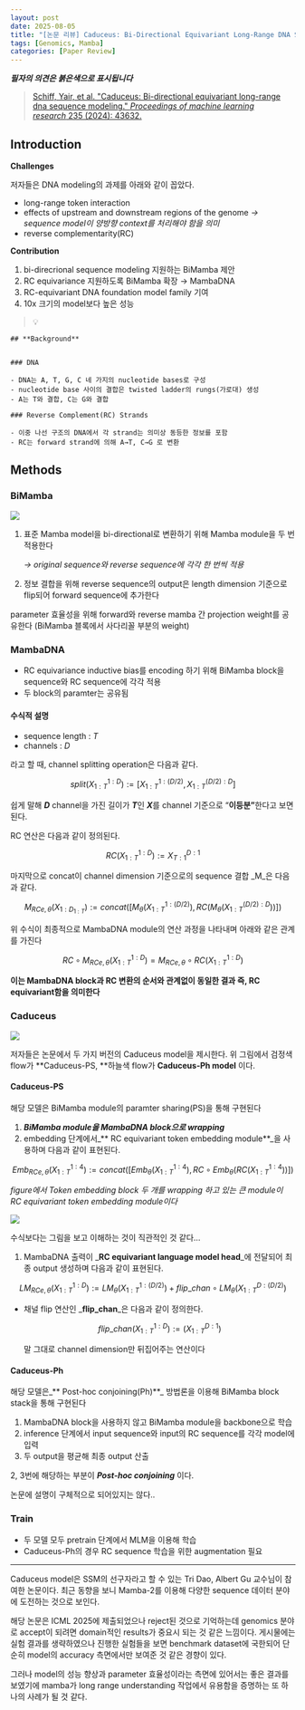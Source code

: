 ```yaml
---
layout: post
date: 2025-08-05
title: "[논문 리뷰] Caduceus: Bi-Directional Equivariant Long-Range DNA Sequence Modeling"
tags: [Genomics, Mamba]
categories: [Paper Review]
---
```


<span class="notion-red">_**필자의 의견은 붉은색으로 표시됩니다**_</span>


> [Schiff, Yair, et al. "Caduceus: Bi-directional equivariant long-range dna sequence modeling." ](https://pmc.ncbi.nlm.nih.gov/articles/PMC12189541/)[_Proceedings of machine learning research_](https://pmc.ncbi.nlm.nih.gov/articles/PMC12189541/)[ 235 (2024): 43632.](https://pmc.ncbi.nlm.nih.gov/articles/PMC12189541/)



## Introduction


**Challenges**


저자들은 DNA modeling의 과제를 아래와 같이 꼽았다.

- long-range token interaction
- effects of upstream and downstream regions of the genome 
_→ sequence model이 양방향 context를 처리해야 함을 의미_
- reverse complementarity(RC)

**Contribution**

1. bi-direcrional sequence modeling 지원하는 BiMamba 제안
1. RC equivariance 지원하도록 BiMamba 확장 → MambaDNA
1. RC-equivariant DNA foundation model family 기여
1. 10x 크기의 model보다 높은 성능

> 💡 


	## **Background**


	### DNA

	- DNA는 A, T, G, C 네 가지의 nucleotide bases로 구성
	- nucleotide base 사이의 결합은 twisted ladder의 rungs(가로대) 생성
	- A는 T와 결합, C는 G와 결합

	### Reverse Complement(RC) Strands

	- 이중 나선 구조의 DNA에서 각 strand는 의미상 동등한 정보를 포함
	- RC는 forward strand에 의해 A→T, C→G 로 변환


## Methods



### BiMamba


![](https://prod-files-secure.s3.us-west-2.amazonaws.com/542b861c-36a8-4051-84e5-8804b6728dba/2c247d59-7815-4980-99f0-8f0d21f445a7/image.png?X-Amz-Algorithm=AWS4-HMAC-SHA256&X-Amz-Content-Sha256=UNSIGNED-PAYLOAD&X-Amz-Credential=ASIAZI2LB466YO2CYFMA%2F20250929%2Fus-west-2%2Fs3%2Faws4_request&X-Amz-Date=20250929T190117Z&X-Amz-Expires=3600&X-Amz-Security-Token=IQoJb3JpZ2luX2VjEFAaCXVzLXdlc3QtMiJGMEQCIEjR6BMPgB9nwNNx9OdNaQt4D%2FF%2BUItl39PtzRLpgvCSAiAgYCcQi5AflqMz4V1uvsrILxk8N1DGCNOug%2FsmHRPISCqIBAjZ%2F%2F%2F%2F%2F%2F%2F%2F%2F%2F8BEAAaDDYzNzQyMzE4MzgwNSIM0zjE2NLhrbH2K9X4KtwDI2PP7j26DnVsJ4%2BI1jqZG8jXvmWmYM6PWIfu1R9AT1oaryv1T8Zspmt0VVUI%2FiC%2FZu4Us93xwVWCrpcsmnzSt7mi%2FHr9kP6L3erONnZ2hVpywdZu91kXigt41RcEbLXzWo3DO7NKToCMzcgKK8nKaPlYEl2EEMmXz8CnFNf7utuR6HgJMAF8DsHrdB1vXNfUlxjEcrZDf36k0VkPgdZlHFIq8vYDP0KXANBcwn2t27e0XSEePkjWkxHxo5JhvMVDqi9rdVB8nxMrILaJOghysdbAjpCXZBglh3XBlRBbhIk605xwR%2BWbHvA7s0HvEDTYs83%2B7PtHg81bA8jRT%2F3zkPi%2BRNAIKSav%2BKu8CMMV0bSRBdEyU5gW6U2moA9xJ0SpLCEo8hzdporzcL3kwSlrv5%2BocgeZzR3Xw%2Fj4jEJiPhy45otId5%2FpzBkSSwjk5YlQO%2BF145b3s4dQFidtyNsLcTbqnjV9FUA0Wb6Ss9CaB8HitEDf56rqx%2FC4kr7Q8CMPs0Y8%2F%2FJ0G%2FbLKmvlhFJDlo%2F94JfroWQszsaOZzVvNVhe5LjZPPolXKHzNIKUAp1Ts4OuLJwPA4QRfF%2BSC5pkkLrK5cUo9TexvHrFK0KkNXe6DdX2FV%2FlbQHMGk4wxtXqxgY6pgGBXmom4lIvnKf7Vx2uYuR28x74QADAZuIYnPshQ9Op8hj2N70yOfD8H41oo60vObbAGtmdmN%2F1IeofJRsqBoWWLSnFPzJSmMZA3RirkUXWueG30SuponwvLa%2BjSmTa86rH8R22EMsVU%2BS9SXbxu2UAGG%2BdbIVWqvnRIdaAARY4pQZRw02I3JuJvGYU0P68XwHwsnca0x7ZK7Dz6Dr5R4wSEU8MNmP8&X-Amz-Signature=964cf256220c9914e3f2452e4963ad998efc54a8c52db4f130e8a3a9ae6fd6e4&X-Amz-SignedHeaders=host&x-amz-checksum-mode=ENABLED&x-id=GetObject)

1. 표준 Mamba model을 bi-directional로 변환하기 위해 Mamba module을 두 번 적용한다

	_→ original sequence와 reverse sequence에 각각 한 번씩 적용_

1. 정보 결합을 위해 reverse sequence의 output은 length dimension 기준으로 flip되어 forward sequence에 추가한다

parameter 효율성을 위해 forward와 reverse mamba 간 projection weight를 공유한다 (BiMamba 블록에서 사다리꼴 부분의 weight)



### MambaDNA

- RC equivariance inductive bias를 encoding 하기 위해 BiMamba block을 sequence와 RC sequence에 각각 적용
- 두 block의 paramter는 공유됨


#### 수식적 설명

- sequence length : _T_
- channels : _D_

라고 할 때,  channel splitting operation은 다음과 같다.


$$
split(X^{1:D}_{1:T}):=[X^{1:(D/2)}_{1:T},X^{(D/2):D}_{1:T}]
$$


<span class="notion-red">쉽게 말해 </span><span class="notion-red">_**D**_</span><span class="notion-red"> channel을 가진 길이가 </span><span class="notion-red">_**T**_</span><span class="notion-red">인 </span><span class="notion-red">_**X**_</span><span class="notion-red">를 channel 기준으로 “</span><span class="notion-red">**이등분”**</span><span class="notion-red">한다고 보면 된다.</span>


RC 연산은 다음과 같이 정의된다.


$$
RC(X^{1:D}_{1:T}):=X^{D:1}_{T:1}
$$


마지막으로 concat이 channel dimension 기준으로의 sequence 결합 _M_은 다음과 같다.


$$
M_{RCe,\theta}(X_{1:D_{1:T}}):=concat([M_{\theta}(X^{1:(D/2)}_{1:T}),RC(M_{\theta}(X^{(D/2):D}_{1:T}))])
$$


위 수식이 최종적으로 MambaDNA module의 연산 과정을 나타내며 아래와 같은 관계를 가진다


$$
RC\circ M_{RCe,\theta}(X^{1:D}_{1:T}) = M_{RCe,\theta} \circ RC(X^{1:D}_{1:T})
$$


**이는 MambaDNA block과 RC 변환의 순서와 관계없이 동일한 결과 즉, RC equivariant함을 의미한다**



### Caduceus


![](https://prod-files-secure.s3.us-west-2.amazonaws.com/542b861c-36a8-4051-84e5-8804b6728dba/f94a60d7-8145-473b-aef9-7c68d3ec604a/image.png?X-Amz-Algorithm=AWS4-HMAC-SHA256&X-Amz-Content-Sha256=UNSIGNED-PAYLOAD&X-Amz-Credential=ASIAZI2LB466YO2CYFMA%2F20250929%2Fus-west-2%2Fs3%2Faws4_request&X-Amz-Date=20250929T190117Z&X-Amz-Expires=3600&X-Amz-Security-Token=IQoJb3JpZ2luX2VjEFAaCXVzLXdlc3QtMiJGMEQCIEjR6BMPgB9nwNNx9OdNaQt4D%2FF%2BUItl39PtzRLpgvCSAiAgYCcQi5AflqMz4V1uvsrILxk8N1DGCNOug%2FsmHRPISCqIBAjZ%2F%2F%2F%2F%2F%2F%2F%2F%2F%2F8BEAAaDDYzNzQyMzE4MzgwNSIM0zjE2NLhrbH2K9X4KtwDI2PP7j26DnVsJ4%2BI1jqZG8jXvmWmYM6PWIfu1R9AT1oaryv1T8Zspmt0VVUI%2FiC%2FZu4Us93xwVWCrpcsmnzSt7mi%2FHr9kP6L3erONnZ2hVpywdZu91kXigt41RcEbLXzWo3DO7NKToCMzcgKK8nKaPlYEl2EEMmXz8CnFNf7utuR6HgJMAF8DsHrdB1vXNfUlxjEcrZDf36k0VkPgdZlHFIq8vYDP0KXANBcwn2t27e0XSEePkjWkxHxo5JhvMVDqi9rdVB8nxMrILaJOghysdbAjpCXZBglh3XBlRBbhIk605xwR%2BWbHvA7s0HvEDTYs83%2B7PtHg81bA8jRT%2F3zkPi%2BRNAIKSav%2BKu8CMMV0bSRBdEyU5gW6U2moA9xJ0SpLCEo8hzdporzcL3kwSlrv5%2BocgeZzR3Xw%2Fj4jEJiPhy45otId5%2FpzBkSSwjk5YlQO%2BF145b3s4dQFidtyNsLcTbqnjV9FUA0Wb6Ss9CaB8HitEDf56rqx%2FC4kr7Q8CMPs0Y8%2F%2FJ0G%2FbLKmvlhFJDlo%2F94JfroWQszsaOZzVvNVhe5LjZPPolXKHzNIKUAp1Ts4OuLJwPA4QRfF%2BSC5pkkLrK5cUo9TexvHrFK0KkNXe6DdX2FV%2FlbQHMGk4wxtXqxgY6pgGBXmom4lIvnKf7Vx2uYuR28x74QADAZuIYnPshQ9Op8hj2N70yOfD8H41oo60vObbAGtmdmN%2F1IeofJRsqBoWWLSnFPzJSmMZA3RirkUXWueG30SuponwvLa%2BjSmTa86rH8R22EMsVU%2BS9SXbxu2UAGG%2BdbIVWqvnRIdaAARY4pQZRw02I3JuJvGYU0P68XwHwsnca0x7ZK7Dz6Dr5R4wSEU8MNmP8&X-Amz-Signature=258b117c13a55ac8c8520f46139354335d81a40f7351ba537b7d73e00dc1b2de&X-Amz-SignedHeaders=host&x-amz-checksum-mode=ENABLED&x-id=GetObject)


저자들은 논문에서 두 가지 버전의 Caduceus model을 제시한다. 위 그림에서 검정색 flow가 **Caduceus-PS, **하늘색 flow가 **Caduceus-Ph model** 이다.



#### Caduceus-PS


해당 모델은 BiMamba module의 paramter sharing(PS)을 통해 구현된다

1. _**BiMamba module을 MambaDNA block으로 wrapping**_
1. embedding 단계에서_** RC equivariant token embedding module**_을 사용하며 다음과 같이 표현된다.

$$
Emb_{RCe,\theta}(X^{1:4}_{1:T}):=concat([Emb_{\theta}(X^{1:4}_{1:T}),RC \circ Emb_{\theta}(RC(X^{1:4}_{1:T}))])
$$


_figure에서 Token embedding block 두 개를 wrapping 하고 있는 큰 module이 RC equivariant token embedding module이다_


![](https://prod-files-secure.s3.us-west-2.amazonaws.com/542b861c-36a8-4051-84e5-8804b6728dba/b175e4da-71eb-4e91-8c23-a06dabe673c9/image.png?X-Amz-Algorithm=AWS4-HMAC-SHA256&X-Amz-Content-Sha256=UNSIGNED-PAYLOAD&X-Amz-Credential=ASIAZI2LB466YO2CYFMA%2F20250929%2Fus-west-2%2Fs3%2Faws4_request&X-Amz-Date=20250929T190117Z&X-Amz-Expires=3600&X-Amz-Security-Token=IQoJb3JpZ2luX2VjEFAaCXVzLXdlc3QtMiJGMEQCIEjR6BMPgB9nwNNx9OdNaQt4D%2FF%2BUItl39PtzRLpgvCSAiAgYCcQi5AflqMz4V1uvsrILxk8N1DGCNOug%2FsmHRPISCqIBAjZ%2F%2F%2F%2F%2F%2F%2F%2F%2F%2F8BEAAaDDYzNzQyMzE4MzgwNSIM0zjE2NLhrbH2K9X4KtwDI2PP7j26DnVsJ4%2BI1jqZG8jXvmWmYM6PWIfu1R9AT1oaryv1T8Zspmt0VVUI%2FiC%2FZu4Us93xwVWCrpcsmnzSt7mi%2FHr9kP6L3erONnZ2hVpywdZu91kXigt41RcEbLXzWo3DO7NKToCMzcgKK8nKaPlYEl2EEMmXz8CnFNf7utuR6HgJMAF8DsHrdB1vXNfUlxjEcrZDf36k0VkPgdZlHFIq8vYDP0KXANBcwn2t27e0XSEePkjWkxHxo5JhvMVDqi9rdVB8nxMrILaJOghysdbAjpCXZBglh3XBlRBbhIk605xwR%2BWbHvA7s0HvEDTYs83%2B7PtHg81bA8jRT%2F3zkPi%2BRNAIKSav%2BKu8CMMV0bSRBdEyU5gW6U2moA9xJ0SpLCEo8hzdporzcL3kwSlrv5%2BocgeZzR3Xw%2Fj4jEJiPhy45otId5%2FpzBkSSwjk5YlQO%2BF145b3s4dQFidtyNsLcTbqnjV9FUA0Wb6Ss9CaB8HitEDf56rqx%2FC4kr7Q8CMPs0Y8%2F%2FJ0G%2FbLKmvlhFJDlo%2F94JfroWQszsaOZzVvNVhe5LjZPPolXKHzNIKUAp1Ts4OuLJwPA4QRfF%2BSC5pkkLrK5cUo9TexvHrFK0KkNXe6DdX2FV%2FlbQHMGk4wxtXqxgY6pgGBXmom4lIvnKf7Vx2uYuR28x74QADAZuIYnPshQ9Op8hj2N70yOfD8H41oo60vObbAGtmdmN%2F1IeofJRsqBoWWLSnFPzJSmMZA3RirkUXWueG30SuponwvLa%2BjSmTa86rH8R22EMsVU%2BS9SXbxu2UAGG%2BdbIVWqvnRIdaAARY4pQZRw02I3JuJvGYU0P68XwHwsnca0x7ZK7Dz6Dr5R4wSEU8MNmP8&X-Amz-Signature=53efba0c5783d94ec2e44376cf8237d2578a24ee20a96171ebfa9c6fadf1b990&X-Amz-SignedHeaders=host&x-amz-checksum-mode=ENABLED&x-id=GetObject)


<span class="notion-red">수식보다는 그림을 보고 이해하는 것이 직관적인 것 같다…</span>

1. MambaDNA 출력이 _**RC equivariant language model head**_에 전달되어 최종 output 생성하며 다음과 같이 표현된다.

$$
LM_{RCe,\theta}(X^{1:D}_{1:T}):= LM_{\theta}(X^{1:(D/2)}_{1:T})+flip\_chan\circ LM_{\theta}(X^{D:(D/2)}_{1:T})
$$

- 채널 flip 연산인 _**flip\_chan**_은 다음과 같이 정의한다.

	$$
	flip\_chan(X^{1:D}_{1:T}):=(X^{D:1}_{1:T})
	$$


	말 그대로 channel dimension만 뒤집어주는 연산이다



#### Caduceus-Ph


해당 모델은_** Post-hoc conjoining(Ph)**_ 방법론을 이용해 BiMamba block stack을 통해 구현된다

1. MambaDNA block을 사용하지 않고 BiMamba module을 backbone으로 학습
1. inference 단계에서 input sequence와 input의 RC sequence를 각각 model에 입력
1. 두 output을 평균해 최종 output 산출

2, 3번에 해당하는 부분이 _**Post-hoc conjoining**_ 이다.


<span class="notion-red">논문에 설명이 구체적으로 되어있지는 않다..</span>



### Train

- 두 모델 모두 pretrain 단계에서 MLM을 이용해 학습
- Caduceus-Ph의 경우 RC sequence 학습을 위한 augmentation 필요

---


<span class="notion-red">Caduceus model은 SSM의 선구자라고 할 수 있는 Tri Dao, Albert Gu 교수님이 참여한 논문이다. 최근 동향을 보니 Mamba-2를 이용해 다양한 sequence 데이터 분야에 도전하는 것으로 보인다.</span>


<span class="notion-red">해당 논문은 ICML 2025에 제출되었으나 reject된 것으로 기억하는데 genomics 분야로 accept이 되려면 domain적인 results가 중요시 되는 것 같은 느낌이다. 게시물에는 실험 결과를 생략하였으나 진행한 실험들을 보면 benchmark dataset에 국한되어 단순히 model의 accuracy 측면에서만 보여준 것 같은 경향이 있다.</span>


<span class="notion-red">그러나 model의 성능 향상과 parameter 효율성이라는 측면에 있어서는 좋은 결과를 보였기에 mamba가 long range understanding 작업에서 유용함을 증명하는 또 하나의 사례가 될 것 같다.</span>

